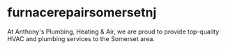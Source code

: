 # furnacerepairsomersetnj
At Anthony's Plumbing, Heating &amp; Air, we are proud to provide top-quality HVAC and plumbing services to the Somerset area.
